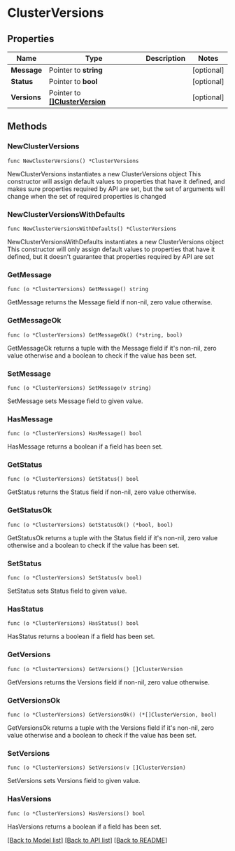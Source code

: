 # ClusterVersions

## Properties

Name | Type | Description | Notes
------------ | ------------- | ------------- | -------------
**Message** | Pointer to **string** |  | [optional] 
**Status** | Pointer to **bool** |  | [optional] 
**Versions** | Pointer to [**[]ClusterVersion**](ClusterVersion.md) |  | [optional] 

## Methods

### NewClusterVersions

`func NewClusterVersions() *ClusterVersions`

NewClusterVersions instantiates a new ClusterVersions object
This constructor will assign default values to properties that have it defined,
and makes sure properties required by API are set, but the set of arguments
will change when the set of required properties is changed

### NewClusterVersionsWithDefaults

`func NewClusterVersionsWithDefaults() *ClusterVersions`

NewClusterVersionsWithDefaults instantiates a new ClusterVersions object
This constructor will only assign default values to properties that have it defined,
but it doesn't guarantee that properties required by API are set

### GetMessage

`func (o *ClusterVersions) GetMessage() string`

GetMessage returns the Message field if non-nil, zero value otherwise.

### GetMessageOk

`func (o *ClusterVersions) GetMessageOk() (*string, bool)`

GetMessageOk returns a tuple with the Message field if it's non-nil, zero value otherwise
and a boolean to check if the value has been set.

### SetMessage

`func (o *ClusterVersions) SetMessage(v string)`

SetMessage sets Message field to given value.

### HasMessage

`func (o *ClusterVersions) HasMessage() bool`

HasMessage returns a boolean if a field has been set.

### GetStatus

`func (o *ClusterVersions) GetStatus() bool`

GetStatus returns the Status field if non-nil, zero value otherwise.

### GetStatusOk

`func (o *ClusterVersions) GetStatusOk() (*bool, bool)`

GetStatusOk returns a tuple with the Status field if it's non-nil, zero value otherwise
and a boolean to check if the value has been set.

### SetStatus

`func (o *ClusterVersions) SetStatus(v bool)`

SetStatus sets Status field to given value.

### HasStatus

`func (o *ClusterVersions) HasStatus() bool`

HasStatus returns a boolean if a field has been set.

### GetVersions

`func (o *ClusterVersions) GetVersions() []ClusterVersion`

GetVersions returns the Versions field if non-nil, zero value otherwise.

### GetVersionsOk

`func (o *ClusterVersions) GetVersionsOk() (*[]ClusterVersion, bool)`

GetVersionsOk returns a tuple with the Versions field if it's non-nil, zero value otherwise
and a boolean to check if the value has been set.

### SetVersions

`func (o *ClusterVersions) SetVersions(v []ClusterVersion)`

SetVersions sets Versions field to given value.

### HasVersions

`func (o *ClusterVersions) HasVersions() bool`

HasVersions returns a boolean if a field has been set.


[[Back to Model list]](../README.md#documentation-for-models) [[Back to API list]](../README.md#documentation-for-api-endpoints) [[Back to README]](../README.md)


